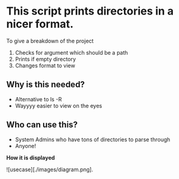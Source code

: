 This script prints directories in a nicer format.
===

To give a breakdown of the project

1. Checks for argument which should be a path
2. Prints if empty directory
3. Changes format to view

## Why is this needed?

* Alternative to ls -R
* Wayyyy easier to view on the eyes

## Who can use this?

* System Admins who have tons of directories to parse through
* Anyone!


**How it is displayed**

![usecase][./images/diagram.png].

